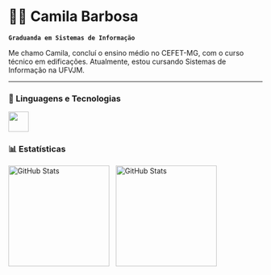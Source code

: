 # 👩‍💻 Camila Barbosa

**`Graduanda em Sistemas de Informação`**

Me chamo Camila, concluí o ensino médio no CEFET-MG, com o curso técnico em edificações. Atualmente, estou cursando Sistemas de Informação na UFVJM. 

<p align="left">
   

---

### 🤖 Linguagens e Tecnologias


<img src="https://cdn.jsdelivr.net/gh/devicons/devicon/icons/java/java-original.svg" width="40" height="40"/>

### 📊 Estatísticas

<p>
  <img 
    align="left" 
    alt="GitHub Stats" 
    height="200" 
    style="padding-right: 10px;" 
    src="https://github-readme-stats.vercel.app/api?username=camila-barbosa&show_icons=true&theme=tokyonight&include_all_commits=true&locale=pt-br" 
  />

<img 
      align="left" 
      alt="GitHub Stats" 
      height="200" 
      src="https://github-readme-stats.vercel.app/api/top-langs/?username=camila-barbosa&theme=tokyonight&layout=compact&custom_title=Tecnologias&langs_count=9" 
  />

</p>

